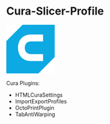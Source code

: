 # Cura-Slicer-Profile
![logo](cura-128.png?style=centerme)


Cura Plugins:
- HTMLCuraSettings
- ImportExportProfiles
- OctoPrintPlugin
- TabAntiWarping
